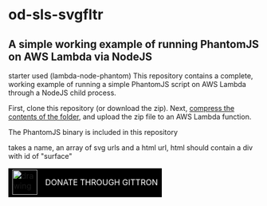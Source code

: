 od-sls-svgfltr 
===

A simple working example of running PhantomJS on AWS Lambda via NodeJS
---
starter used (lambda-node-phantom)
This repository contains a complete, working example of running a simple PhantomJS script on AWS Lambda through a NodeJS child process.

First, clone this repository (or download the zip).  Next, [compress the contents of the folder](http://stackoverflow.com/a/34640743/2282538), and upload the zip file to an AWS Lambda function.

The PhantomJS binary is included in this repository


takes a name, an array of svg urls and a html url, html should contain a div with id of "surface"


<table border="0">
  <tr>
    <td bgcolor="#000"><a href="https://gittron.me/"><img src="https://s3.amazonaws.com/od-flat-svg/0x959cd3a31cc611630423f9facf8a9b95.png" alt="drawing" width="50"/></a></td>
    <td bgcolor="#000"><font color="#FFF">DONATE THROUGH GITTRON</font></td>
  </tr>
</table>
